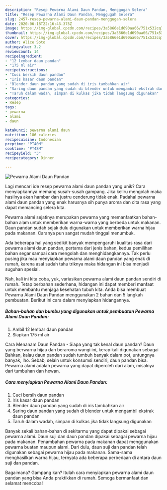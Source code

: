 ```yaml
---
description: "Resep Pewarna Alami Daun Pandan, Menggugah Selera"
title: "Resep Pewarna Alami Daun Pandan, Menggugah Selera"
slug: 2457-resep-pewarna-alami-daun-pandan-menggugah-selera
date: 2020-06-18T22:16:43.375Z
image: https://img-global.cpcdn.com/recipes/3a5866e1d690aa66/751x532cq70/pewarna-alami-daun-pandan-foto-resep-utama.jpg
thumbnail: https://img-global.cpcdn.com/recipes/3a5866e1d690aa66/751x532cq70/pewarna-alami-daun-pandan-foto-resep-utama.jpg
cover: https://img-global.cpcdn.com/recipes/3a5866e1d690aa66/751x532cq70/pewarna-alami-daun-pandan-foto-resep-utama.jpg
author: Alice Soto
ratingvalue: 3.2
reviewcount: 14
recipeingredient:
- "12 lembar daun pandan"
- "175 ml air"
recipeinstructions:
- "Cuci bersih daun pandan"
- "Iris kasar daun pandan"
- "Blender daun pandan yang sudah di iris tambahkan air"
- "Saring daun pandan yang sudah di blender untuk mengambil ekstrak daun pandan"
- "Taruh dalam wadah, simpan di kulkas jika tidak langsung digunakan"
categories:
- Resep
tags:
- pewarna
- alami
- daun

katakunci: pewarna alami daun 
nutrition: 186 calories
recipecuisine: Indonesian
preptime: "PT40M"
cooktime: "PT48M"
recipeyield: "3"
recipecategory: Dinner

---
```



![Pewarna Alami Daun Pandan](https://img-global.cpcdn.com/recipes/3a5866e1d690aa66/751x532cq70/pewarna-alami-daun-pandan-foto-resep-utama.jpg)

Lagi mencari ide resep pewarna alami daun pandan yang unik? Cara menyiapkannya memang susah-susah gampang. Jika keliru mengolah maka hasilnya akan hambar dan justru cenderung tidak enak. Padahal pewarna alami daun pandan yang enak harusnya sih punya aroma dan cita rasa yang dapat memancing selera kita.

Pewarna alami sejatinya merupakan pewarna yang memanfaatkan bahan-bahan alam untuk memberikan warna-warna yang berbeda untuk makanan. Daun pandan sudah sejak dulu digunakan untuk memberikan warna hijau pada makanan. Caranya pun sangat mudah tinggal menumbuk.

Ada beberapa hal yang sedikit banyak mempengaruhi kualitas rasa dari pewarna alami daun pandan, pertama dari jenis bahan, kedua pemilihan bahan segar sampai cara mengolah dan menghidangkannya. Tak perlu pusing jika mau menyiapkan pewarna alami daun pandan yang enak di rumah, karena asal sudah tahu triknya maka hidangan ini bisa menjadi suguhan spesial.


Nah, kali ini kita coba, yuk, variasikan pewarna alami daun pandan sendiri di rumah. Tetap berbahan sederhana, hidangan ini dapat memberi manfaat untuk membantu menjaga kesehatan tubuh kita. Anda bisa membuat Pewarna Alami Daun Pandan menggunakan 2 bahan dan 5 langkah pembuatan. Berikut ini cara dalam menyiapkan hidangannya.

<!--inarticleads1-->

##### Bahan-bahan dan bumbu yang digunakan untuk pembuatan Pewarna Alami Daun Pandan:

1. Ambil 12 lembar daun pandan
1. Siapkan 175 ml air


Cara Menanam Daun Pandan - Siapa yang tak kenal daun pandan? Daun yang berwarna hijau dan beraroma wangi ini, kerap kali digunakan sebagai Bahkan, kalau daun pandan sudah tumbuh banyak dalam pot, untungnya banyak, lho. Sebab, selain untuk konsumsi sendiri, daun pandan bisa. Pewarna alami adalah pewarna yang dapat diperoleh dari alam, misalnya dari tumbuhan dan hewan. 

<!--inarticleads2-->

##### Cara menyiapkan Pewarna Alami Daun Pandan:

1. Cuci bersih daun pandan
1. Iris kasar daun pandan
1. Blender daun pandan yang sudah di iris tambahkan air
1. Saring daun pandan yang sudah di blender untuk mengambil ekstrak daun pandan
1. Taruh dalam wadah, simpan di kulkas jika tidak langsung digunakan


Banyak sekali bahan-bahan di sekitarmu yang dapat dipakai sebagai pewarna alami. Daun suji dan daun pandan dipakai sebagai pewarna hijau pada makanan. Penambahan pewarna pada makanan dapat menggunakan pewarna buatan maupun alami. Dari dulu, daun suji dan pandan telah digunakan sebagai pewarna hijau pada makanan. Sama-sama menghasilkan warna hijau, ternyata ada beberapa perbedaan di antara daun suji dan pandan. 

Bagaimana? Gampang kan? Itulah cara menyiapkan pewarna alami daun pandan yang bisa Anda praktikkan di rumah. Semoga bermanfaat dan selamat mencoba!
